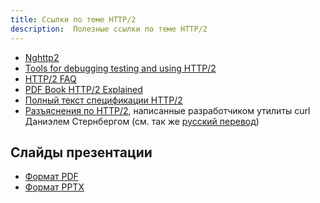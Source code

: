 ```yaml
---
title: Ссылки по теме HTTP/2
description:  Полезные ссылки по теме HTTP/2
---
```


- [Nghttp2](https://nghttp2.org/)
- [Tools for debugging testing and using HTTP/2](https://blog.cloudflare.com/tools-for-debugging-testing-and-using-http-2/)
- [HTTP/2 FAQ](https://http2.github.io/faq/)
- [PDF Book HTTP/2 Explained](https://http2-explained.haxx.se/)
- [Полный текст спецификации HTTP/2](http://httpwg.org/specs/rfc7540.html)
- [Разъяснения по HTTP/2](https://daniel.haxx.se/http2/),
написанные разработчиком утилиты curl Даниэлем Стернбергом (см. так же [русский перевод](https://habrahabr.ru/post/221427/))

## Слайды презентации

- [Формат PDF](https://github.com/alexmayorov/alexmayorov.github.io/raw/master/files/moscowjsconf-http2.pdf)
- [Формат PPTX](https://github.com/alexmayorov/alexmayorov.github.io/raw/master/files/moscowjsconf-http2.pptx)
